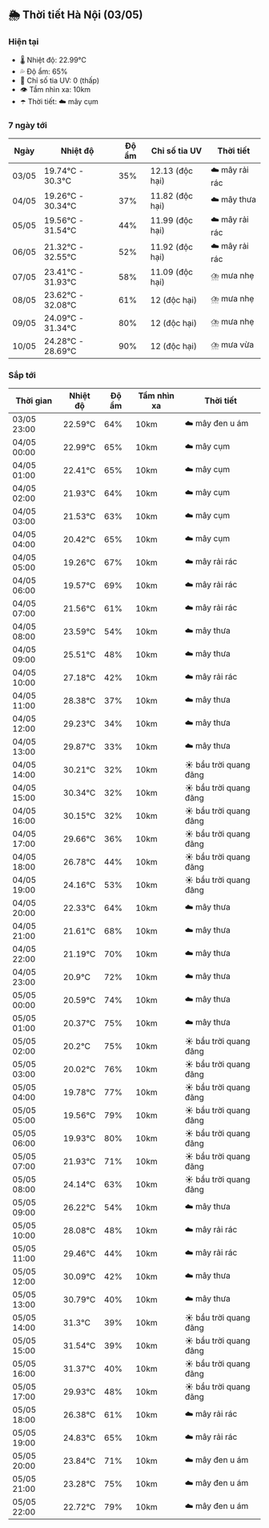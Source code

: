 ## 🌦️ Thời tiết Hà Nội (03/05)

### Hiện tại

- 🌡️ Nhiệt độ: 22.99℃
- 💦 Độ ẩm: 65%
- 🌟 Chỉ số tia UV: 0 (thấp)
- 👁️ Tầm nhìn xa: 10km
- ☂️ Thời tiết: ☁️ mây cụm

### 7 ngày tới

| Ngày | Nhiệt độ | Độ ẩm | Chỉ số tia UV | Thời tiết |
| --- | --- | --- | --- | --- |
| 03/05 | 19.74℃ - 30.3℃ | 35% | 12.13 (độc hại) | ☁️ mây rải rác |
| 04/05 | 19.26℃ - 30.34℃ | 37% | 11.82 (độc hại) | ☁️ mây thưa |
| 05/05 | 19.56℃ - 31.54℃ | 44% | 11.99 (độc hại) | ☁️ mây rải rác |
| 06/05 | 21.32℃ - 32.55℃ | 52% | 11.92 (độc hại) | ☁️ mây rải rác |
| 07/05 | 23.41℃ - 31.93℃ | 58% | 11.09 (độc hại) | ⛈️ mưa nhẹ |
| 08/05 | 23.62℃ - 32.08℃ | 61% | 12 (độc hại) | ⛈️ mưa nhẹ |
| 09/05 | 24.09℃ - 31.34℃ | 80% | 12 (độc hại) | ⛈️ mưa nhẹ |
| 10/05 | 24.28℃ - 28.69℃ | 90% | 12 (độc hại) | ⛈️ mưa vừa |

### Sắp tới

| Thời gian | Nhiệt độ | Độ ẩm | Tầm nhìn xa | Thời tiết |
| --- | --- | --- | --- | --- |
| 03/05 23:00 | 22.59℃ | 64% | 10km | ☁️ mây đen u ám |
| 04/05 00:00 | 22.99℃ | 65% | 10km | ☁️ mây cụm |
| 04/05 01:00 | 22.41℃ | 65% | 10km | ☁️ mây cụm |
| 04/05 02:00 | 21.93℃ | 64% | 10km | ☁️ mây cụm |
| 04/05 03:00 | 21.53℃ | 63% | 10km | ☁️ mây cụm |
| 04/05 04:00 | 20.42℃ | 65% | 10km | ☁️ mây cụm |
| 04/05 05:00 | 19.26℃ | 67% | 10km | ☁️ mây rải rác |
| 04/05 06:00 | 19.57℃ | 69% | 10km | ☁️ mây rải rác |
| 04/05 07:00 | 21.56℃ | 61% | 10km | ☁️ mây rải rác |
| 04/05 08:00 | 23.59℃ | 54% | 10km | ☁️ mây thưa |
| 04/05 09:00 | 25.51℃ | 48% | 10km | ☁️ mây thưa |
| 04/05 10:00 | 27.18℃ | 42% | 10km | ☁️ mây rải rác |
| 04/05 11:00 | 28.38℃ | 37% | 10km | ☁️ mây thưa |
| 04/05 12:00 | 29.23℃ | 34% | 10km | ☁️ mây thưa |
| 04/05 13:00 | 29.87℃ | 33% | 10km | ☁️ mây thưa |
| 04/05 14:00 | 30.21℃ | 32% | 10km | ☀️ bầu trời quang đãng |
| 04/05 15:00 | 30.34℃ | 32% | 10km | ☀️ bầu trời quang đãng |
| 04/05 16:00 | 30.15℃ | 32% | 10km | ☀️ bầu trời quang đãng |
| 04/05 17:00 | 29.66℃ | 36% | 10km | ☀️ bầu trời quang đãng |
| 04/05 18:00 | 26.78℃ | 44% | 10km | ☀️ bầu trời quang đãng |
| 04/05 19:00 | 24.16℃ | 53% | 10km | ☀️ bầu trời quang đãng |
| 04/05 20:00 | 22.33℃ | 64% | 10km | ☁️ mây thưa |
| 04/05 21:00 | 21.61℃ | 68% | 10km | ☁️ mây thưa |
| 04/05 22:00 | 21.19℃ | 70% | 10km | ☁️ mây thưa |
| 04/05 23:00 | 20.9℃ | 72% | 10km | ☁️ mây thưa |
| 05/05 00:00 | 20.59℃ | 74% | 10km | ☁️ mây thưa |
| 05/05 01:00 | 20.37℃ | 75% | 10km | ☁️ mây thưa |
| 05/05 02:00 | 20.2℃ | 75% | 10km | ☀️ bầu trời quang đãng |
| 05/05 03:00 | 20.02℃ | 76% | 10km | ☀️ bầu trời quang đãng |
| 05/05 04:00 | 19.78℃ | 77% | 10km | ☀️ bầu trời quang đãng |
| 05/05 05:00 | 19.56℃ | 79% | 10km | ☀️ bầu trời quang đãng |
| 05/05 06:00 | 19.93℃ | 80% | 10km | ☀️ bầu trời quang đãng |
| 05/05 07:00 | 21.93℃ | 71% | 10km | ☀️ bầu trời quang đãng |
| 05/05 08:00 | 24.14℃ | 63% | 10km | ☀️ bầu trời quang đãng |
| 05/05 09:00 | 26.22℃ | 54% | 10km | ☁️ mây thưa |
| 05/05 10:00 | 28.08℃ | 48% | 10km | ☁️ mây rải rác |
| 05/05 11:00 | 29.46℃ | 44% | 10km | ☁️ mây rải rác |
| 05/05 12:00 | 30.09℃ | 42% | 10km | ☁️ mây thưa |
| 05/05 13:00 | 30.79℃ | 40% | 10km | ☁️ mây thưa |
| 05/05 14:00 | 31.3℃ | 39% | 10km | ☀️ bầu trời quang đãng |
| 05/05 15:00 | 31.54℃ | 39% | 10km | ☀️ bầu trời quang đãng |
| 05/05 16:00 | 31.37℃ | 40% | 10km | ☀️ bầu trời quang đãng |
| 05/05 17:00 | 29.93℃ | 48% | 10km | ☀️ bầu trời quang đãng |
| 05/05 18:00 | 26.38℃ | 61% | 10km | ☁️ mây rải rác |
| 05/05 19:00 | 24.83℃ | 65% | 10km | ☁️ mây rải rác |
| 05/05 20:00 | 23.84℃ | 71% | 10km | ☁️ mây đen u ám |
| 05/05 21:00 | 23.28℃ | 75% | 10km | ☁️ mây đen u ám |
| 05/05 22:00 | 22.72℃ | 79% | 10km | ☁️ mây đen u ám |
